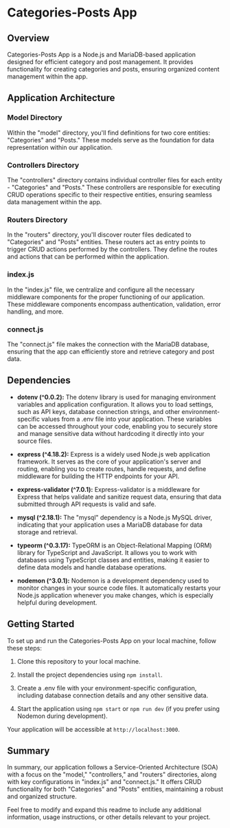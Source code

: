 # Categories-Posts App

## Overview

Categories-Posts App is a Node.js and MariaDB-based application designed for efficient category and post management. It provides functionality for creating categories and posts, ensuring organized content management within the app.

## Application Architecture

### Model Directory

Within the "model" directory, you'll find definitions for two core entities: "Categories" and "Posts." These models serve as the foundation for data representation within our application.

### Controllers Directory

The "controllers" directory contains individual controller files for each entity - "Categories" and "Posts." These controllers are responsible for executing CRUD operations specific to their respective entities, ensuring seamless data management within the app.

### Routers Directory

In the "routers" directory, you'll discover router files dedicated to "Categories" and "Posts" entities. These routers act as entry points to trigger CRUD actions performed by the controllers. They define the routes and actions that can be performed within the application.

### index.js

In the "index.js" file, we centralize and configure all the necessary middleware components for the proper functioning of our application. These middleware components encompass authentication, validation, error handling, and more.

### connect.js

The "connect.js" file makes the connection with the MariaDB database, ensuring that the app can efficiently store and retrieve category and post data.

## Dependencies

- **dotenv (^0.0.2):** The dotenv library is used for managing environment variables and application configuration. It allows you to load settings, such as API keys, database connection strings, and other environment-specific values from a .env file into your application. These variables can be accessed throughout your code, enabling you to securely store and manage sensitive data without hardcoding it directly into your source files.

- **express (^4.18.2):** Express is a widely used Node.js web application framework. It serves as the core of your application's server and routing, enabling you to create routes, handle requests, and define middleware for building the HTTP endpoints for your API.

- **express-validator (^7.0.1):** Express-validator is a middleware for Express that helps validate and sanitize request data, ensuring that data submitted through API requests is valid and safe.

- **mysql (^2.18.1):** The "mysql" dependency is a Node.js MySQL driver, indicating that your application uses a MariaDB database for data storage and retrieval.

- **typeorm (^0.3.17):** TypeORM is an Object-Relational Mapping (ORM) library for TypeScript and JavaScript. It allows you to work with databases using TypeScript classes and entities, making it easier to define data models and handle database operations.

- **nodemon (^3.0.1):** Nodemon is a development dependency used to monitor changes in your source code files. It automatically restarts your Node.js application whenever you make changes, which is especially helpful during development.

## Getting Started

To set up and run the Categories-Posts App on your local machine, follow these steps:

1. Clone this repository to your local machine.

2. Install the project dependencies using `npm install`.

3. Create a .env file with your environment-specific configuration, including database connection details and any other sensitive data.

4. Start the application using `npm start` or `npm run dev` (if you prefer using Nodemon during development).

Your application will be accessible at `http://localhost:3000`.

## Summary

In summary, our application follows a Service-Oriented Architecture (SOA) with a focus on the "model," "controllers," and "routers" directories, along with key configurations in "index.js" and "connect.js." It offers CRUD functionality for both "Categories" and "Posts" entities, maintaining a robust and organized structure.

Feel free to modify and expand this readme to include any additional information, usage instructions, or other details relevant to your project.
